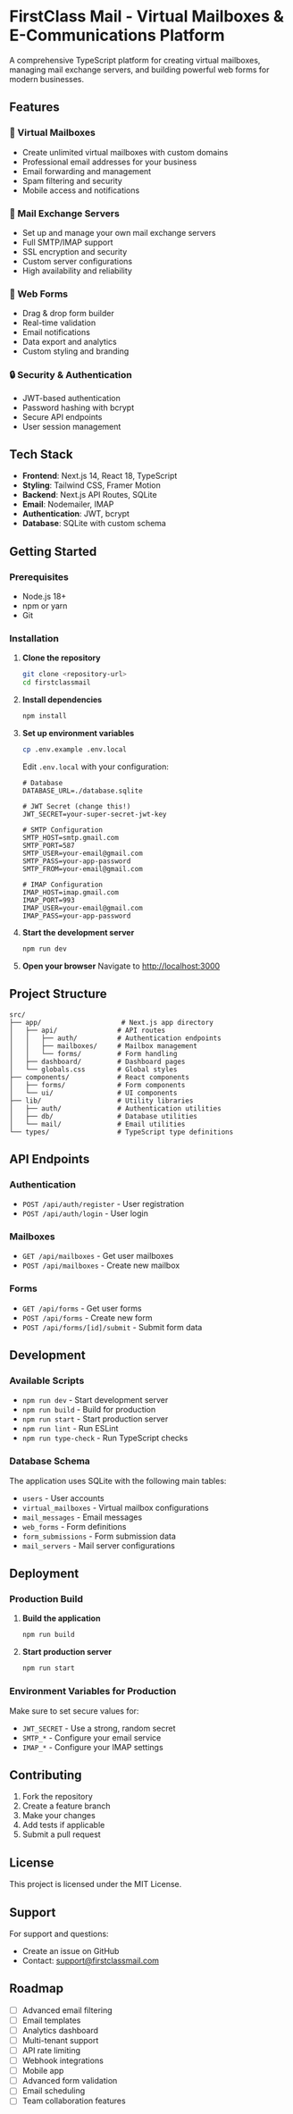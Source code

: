 # FirstClass Mail - Virtual Mailboxes & E-Communications Platform

A comprehensive TypeScript platform for creating virtual mailboxes, managing mail exchange servers, and building powerful web forms for modern businesses.

## Features

### 🏢 Virtual Mailboxes
- Create unlimited virtual mailboxes with custom domains
- Professional email addresses for your business
- Email forwarding and management
- Spam filtering and security
- Mobile access and notifications

### 📧 Mail Exchange Servers
- Set up and manage your own mail exchange servers
- Full SMTP/IMAP support
- SSL encryption and security
- Custom server configurations
- High availability and reliability

### 📝 Web Forms
- Drag & drop form builder
- Real-time validation
- Email notifications
- Data export and analytics
- Custom styling and branding

### 🔒 Security & Authentication
- JWT-based authentication
- Password hashing with bcrypt
- Secure API endpoints
- User session management

## Tech Stack

- **Frontend**: Next.js 14, React 18, TypeScript
- **Styling**: Tailwind CSS, Framer Motion
- **Backend**: Next.js API Routes, SQLite
- **Email**: Nodemailer, IMAP
- **Authentication**: JWT, bcrypt
- **Database**: SQLite with custom schema

## Getting Started

### Prerequisites

- Node.js 18+ 
- npm or yarn
- Git

### Installation

1. **Clone the repository**
   ```bash
   git clone <repository-url>
   cd firstclassmail
   ```

2. **Install dependencies**
   ```bash
   npm install
   ```

3. **Set up environment variables**
   ```bash
   cp .env.example .env.local
   ```
   
   Edit `.env.local` with your configuration:
   ```env
   # Database
   DATABASE_URL=./database.sqlite
   
   # JWT Secret (change this!)
   JWT_SECRET=your-super-secret-jwt-key
   
   # SMTP Configuration
   SMTP_HOST=smtp.gmail.com
   SMTP_PORT=587
   SMTP_USER=your-email@gmail.com
   SMTP_PASS=your-app-password
   SMTP_FROM=your-email@gmail.com
   
   # IMAP Configuration
   IMAP_HOST=imap.gmail.com
   IMAP_PORT=993
   IMAP_USER=your-email@gmail.com
   IMAP_PASS=your-app-password
   ```

4. **Start the development server**
   ```bash
   npm run dev
   ```

5. **Open your browser**
   Navigate to [http://localhost:3000](http://localhost:3000)

## Project Structure

```
src/
├── app/                    # Next.js app directory
│   ├── api/               # API routes
│   │   ├── auth/          # Authentication endpoints
│   │   ├── mailboxes/     # Mailbox management
│   │   └── forms/         # Form handling
│   ├── dashboard/         # Dashboard pages
│   └── globals.css        # Global styles
├── components/            # React components
│   ├── forms/             # Form components
│   └── ui/                # UI components
├── lib/                   # Utility libraries
│   ├── auth/              # Authentication utilities
│   ├── db/                # Database utilities
│   └── mail/              # Email utilities
└── types/                 # TypeScript type definitions
```

## API Endpoints

### Authentication
- `POST /api/auth/register` - User registration
- `POST /api/auth/login` - User login

### Mailboxes
- `GET /api/mailboxes` - Get user mailboxes
- `POST /api/mailboxes` - Create new mailbox

### Forms
- `GET /api/forms` - Get user forms
- `POST /api/forms` - Create new form
- `POST /api/forms/[id]/submit` - Submit form data

## Development

### Available Scripts

- `npm run dev` - Start development server
- `npm run build` - Build for production
- `npm run start` - Start production server
- `npm run lint` - Run ESLint
- `npm run type-check` - Run TypeScript checks

### Database Schema

The application uses SQLite with the following main tables:
- `users` - User accounts
- `virtual_mailboxes` - Virtual mailbox configurations
- `mail_messages` - Email messages
- `web_forms` - Form definitions
- `form_submissions` - Form submission data
- `mail_servers` - Mail server configurations

## Deployment

### Production Build

1. **Build the application**
   ```bash
   npm run build
   ```

2. **Start production server**
   ```bash
   npm run start
   ```

### Environment Variables for Production

Make sure to set secure values for:
- `JWT_SECRET` - Use a strong, random secret
- `SMTP_*` - Configure your email service
- `IMAP_*` - Configure your IMAP settings

## Contributing

1. Fork the repository
2. Create a feature branch
3. Make your changes
4. Add tests if applicable
5. Submit a pull request

## License

This project is licensed under the MIT License.

## Support

For support and questions:
- Create an issue on GitHub
- Contact: support@firstclassmail.com

## Roadmap

- [ ] Advanced email filtering
- [ ] Email templates
- [ ] Analytics dashboard
- [ ] Multi-tenant support
- [ ] API rate limiting
- [ ] Webhook integrations
- [ ] Mobile app
- [ ] Advanced form validation
- [ ] Email scheduling
- [ ] Team collaboration features

